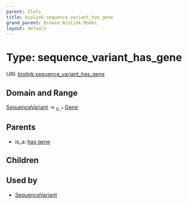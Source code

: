 ```yaml
---
parent: Slots
title: biolink:sequence_variant_has_gene
grand_parent: Browse Biolink-Model
layout: default
---
```


# Type: sequence_variant_has_gene




URI: [biolink:sequence_variant_has_gene](https://w3id.org/biolink/vocab/sequence_variant_has_gene)

## Domain and Range

[SequenceVariant](SequenceVariant.md) ->  <sub>0..*</sub> [Gene](Gene.md)

## Parents

 *  is_a: [has gene](has_gene.md)

## Children


## Used by

 * [SequenceVariant](SequenceVariant.md)
